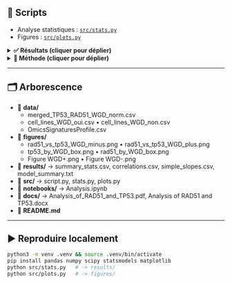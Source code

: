 ## 🧮 Scripts
- Analyse statistiques : [`src/stats.py`](src/stats.py)
- Figures : [`src/plots.py`](src/plots.py)

<details>
<summary><strong>✅ Résultats (cliquer pour déplier)</strong></summary>

- Descriptif par groupe : [`results/summary_stats.csv`](results/summary_stats.csv)  
- Corrélations (Pearson / Spearman) : [`results/correlations.csv`](results/correlations.csv)  
- Pentes estimées par groupe (slopes) : [`results/simple_slopes.csv`](results/simple_slopes.csv)  
- Rapport de régression (texte) : [`results/model_summary.txt`](results/model_summary.txt)

</details>

<details>
<summary><strong>🧪 Méthode (cliquer pour déplier)</strong></summary>

**Objectif.** Tester si la relation entre l’expression **RAD51** et l’**effet gène TP53** diffère selon le statut **WGD**.

**Pipeline.**
1. **Statut WGD.** Construction de `WGD` (0/1) à partir des listes `cell_lines_WGD_oui.csv` (→1) et `cell_lines_WGD_non.csv` (→0) via un identifiant commun (idéalement `DepMap_ID`).
2. **Table d’analyse.** À partir de `merged_TP53_RAD51_WGD_norm.csv`, conserver :
   - `RAD51_expr` (depuis `RAD51`),
   - `TP53_effect` (depuis `p53`),
   - `WGD` (0/1).  
   Retirer les lignes incomplètes.
3. **Statistiques.**
   - Descriptif par groupe (n, moyenne, écart-type).
   - Corrélations **par groupe** (WGD−, WGD+).
   - Modèle avec interaction : `TP53_effect ~ RAD51_expr * WGD` (teste la différence de pente entre groupes).
4. **Visualisations.** Scatters par groupe avec droite de régression + boxplots; PNG enregistrés dans `figures/`.

</details>

---
## 🗂️ Arborescence

- 📁 **data/**
  - merged_TP53_RAD51_WGD_norm.csv
  - cell_lines_WGD_oui.csv • cell_lines_WGD_non.csv
  - OmicsSignaturesProfile.csv
- 📁 **figures/**
  - rad51_vs_tp53_WGD_minus.png • rad51_vs_tp53_WGD_plus.png
  - tp53_by_WGD_box.png • rad51_by_WGD_box.png
  - Figure WGD+.png • Figure WGD-.png
- 📁 **results/** → summary_stats.csv, correlations.csv, simple_slopes.csv, model_summary.txt
- 📁 **src/** → script.py, stats.py, plots.py
- 📁 **notebooks/** → Analysis.ipynb
- 📁 **docs/** → Analysis_of_RAD51_and_TP53.pdf, Analysis of RAD51 and TP53.docx
- 📄 **README.md**

---

## ▶️ Reproduire localement
```bash
python3 -m venv .venv && source .venv/bin/activate
pip install pandas numpy scipy statsmodels matplotlib
python src/stats.py   # -> results/
python src/plots.py   # -> figures/

